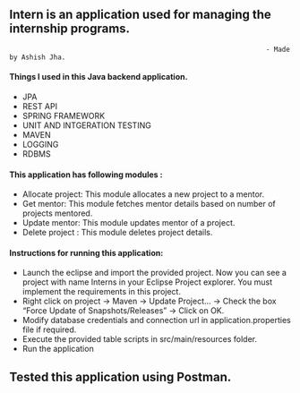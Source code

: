 ## Intern is an application used for managing the internship programs. 
                                                                    - Made by Ashish Jha.

#### Things I used in this Java backend application.

* JPA
* REST API
* SPRING FRAMEWORK
* UNIT AND INTGERATION TESTING
* MAVEN
* LOGGING
* RDBMS

#### This application has following modules :

* Allocate project:  This module allocates a new project to a mentor.
* Get mentor:   This module fetches mentor details based on number of projects mentored.
* Update mentor:  This module updates mentor of a project.
* Delete project :  This module deletes project details.

#### Instructions for running this application:

* Launch the eclipse and import the provided project. Now you can see a project with name Interns in your Eclipse Project explorer. You must implement the requirements in this project.
* Right click on project → Maven → Update Project… → Check the box “Force Update of Snapshots/Releases” → Click on OK.
* Modify database credentials and connection url in application.properties file if required.
* Execute the provided table scripts in src/main/resources folder.
* Run the application

## Tested this application using Postman.